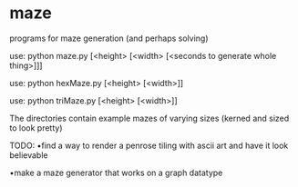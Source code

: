 # maze
programs for maze generation (and perhaps solving)

use: python maze.py [\<height\> [\<width\> [\<seconds to generate whole thing\>]]]

use: python hexMaze.py [\<height\> [\<width\>]]

use: python triMaze.py [\<height\> [\<width\>]]




The directories contain example mazes of varying sizes (kerned and sized to look pretty)



TODO: 
•find a way to render a penrose tiling with ascii art and have it look believable

•make a maze generator that works on a graph datatype
